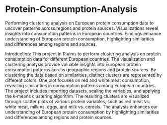 # Protein-Consumption-Analysis
Performing clustering analysis on European protein consumption data to uncover patterns across regions and protein sources. Visualizations reveal insights into consumption patterns in European countries. Findings enhance understanding of European protein consumption, highlighting similarities and differences among regions and sources.

Introduction: This project in R aims to perform clustering analysis on protein consumption data for different European countries. The visualization and clustering analysis provide valuable insights into European protein consumption patterns across geographic regions and protein sources. By clustering the data based on similarities, distinct clusters are represented by different colors. One plot focuses on red and white meat consumption, revealing similarities in consumption patterns among European countries. The project includes importing datasets, scaling the variables, and applying the k-means clustering algorithm. The resulting clusters are visualized through scatter plots of various protein variables, such as red meat vs. white meat, milk vs. eggs, and milk vs. cereals. The analysis enhances our understanding of European protein consumption by highlighting similarities and differences among regions and protein sources.





